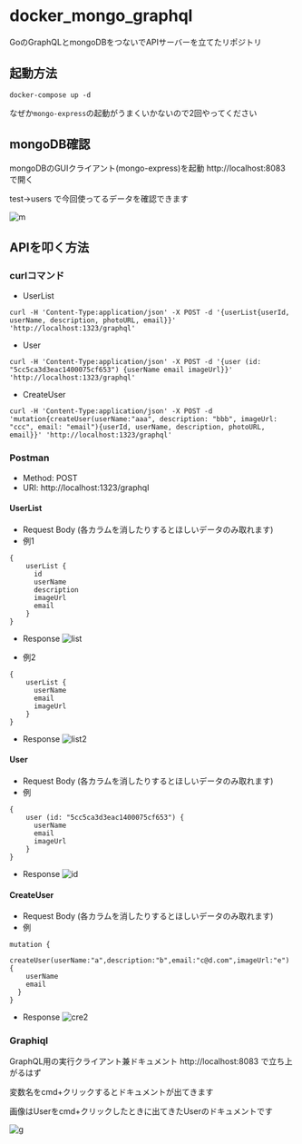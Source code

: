 # docker_mongo_graphql

GoのGraphQLとmongoDBをつないでAPIサーバーを立てたリポジトリ

## 起動方法
```
docker-compose up -d
```
なぜか`mongo-express`の起動がうまくいかないので2回やってください

## mongoDB確認
mongoDBのGUIクライアント(mongo-express)を起動
http://localhost:8083　で開く

test→users
で今回使ってるデータを確認できます

![m](https://user-images.githubusercontent.com/24749358/56904443-328c1700-6ad9-11e9-9845-fed2a8cddec6.png)



## APIを叩く方法

### curlコマンド
- UserList
```
curl -H 'Content-Type:application/json' -X POST -d '{userList{userId, userName, description, photoURL, email}}' 'http://localhost:1323/graphql'  
```
- User
```
curl -H 'Content-Type:application/json' -X POST -d '{user (id: "5cc5ca3d3eac1400075cf653") {userName email imageUrl}}' 'http://localhost:1323/graphql'
```
- CreateUser
```
curl -H 'Content-Type:application/json' -X POST -d 'mutation{createUser(userName:"aaa", description: "bbb", imageUrl: "ccc", email: "email"){userId, userName, description, photoURL, email}}' 'http://localhost:1323/graphql'
```

### Postman
- Method: POST
- URI: http://localhost:1323/graphql

#### UserList
- Request Body (各カラムを消したりするとほしいデータのみ取れます)
- 例1
```
{
    userList {
      id
      userName
      description
      imageUrl
      email
    }
}
```
- Response
![list](https://user-images.githubusercontent.com/24749358/56904465-3ddf4280-6ad9-11e9-9223-bb98cb141ec4.png)

- 例2
```
{
    userList {
      userName
      email
      imageUrl
    }
}
```
- Response
![list2](https://user-images.githubusercontent.com/24749358/56904468-3fa90600-6ad9-11e9-894f-071d459f3834.png)


#### User
- Request Body (各カラムを消したりするとほしいデータのみ取れます)
- 例
```
{
    user (id: "5cc5ca3d3eac1400075cf653") {
      userName
      email
      imageUrl
    }
}
```
- Response
![id](https://user-images.githubusercontent.com/24749358/56904512-594a4d80-6ad9-11e9-9a45-0cd41b3a3a06.png)

#### CreateUser
- Request Body (各カラムを消したりするとほしいデータのみ取れます)
- 例

```
mutation {
  createUser(userName:"a",description:"b",email:"c@d.com",imageUrl:"e") {
    userName
    email
  }
}
```

- Response
![cre2](https://user-images.githubusercontent.com/24749358/56904540-7252fe80-6ad9-11e9-8402-0797c2d26fd6.png)


### Graphiql
GraphQL用の実行クライアント兼ドキュメント
http://localhost:8083
で立ち上がるはず

変数名をcmd+クリックするとドキュメントが出てきます

画像はUserをcmd+クリックしたときに出てきたUserのドキュメントです


![g](https://user-images.githubusercontent.com/24749358/56904617-a3cbca00-6ad9-11e9-8db0-263ef1d19e81.png)
